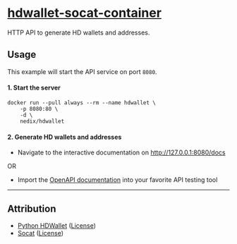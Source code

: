 # [hdwallet-socat-container](https://github.com/nedix/hdwallet-socat-container)

HTTP API to generate HD wallets and addresses.

## Usage

This example will start the API service on port `8080`.

#### 1. Start the server

```shell
docker run --pull always --rm --name hdwallet \
    -p 8080:80 \
    -d \
    nedix/hdwallet
```

#### 2. Generate HD wallets and addresses

- Navigate to the interactive documentation on http://127.0.0.1:8080/docs

OR

- Import the [OpenAPI documentation][Swagger] into your favorite API testing tool

<hr>

## Attribution

- [Python HDWallet] ([License](https://raw.githubusercontent.com/meherett/python-hdwallet/master/LICENSE))
- [Socat] ([License](https://repo.or.cz/socat.git/blob_plain/HEAD:/COPYING))

[Python HDWallet]: https://github.com/meherett/python-hdwallet
[Socat]: http://www.dest-unreach.org/socat/
[Swagger]: https://raw.githubusercontent.com/nedix/hdwallet-socat-container/refs/heads/main/rootfs/var/www/html/swagger.json
